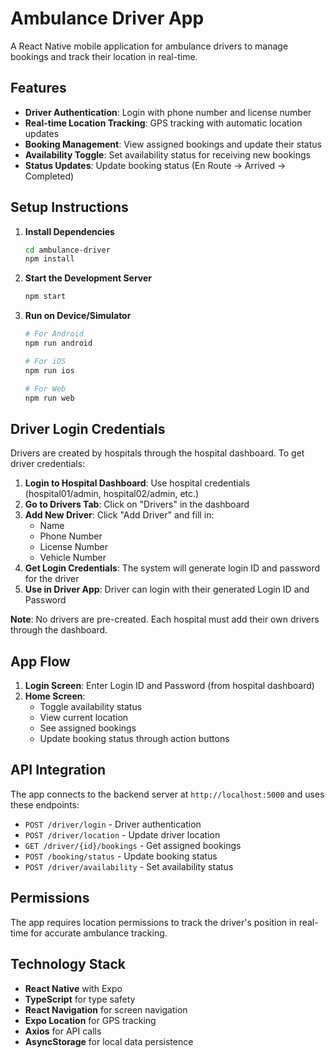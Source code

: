 # Ambulance Driver App

A React Native mobile application for ambulance drivers to manage bookings and track their location in real-time.

## Features

- **Driver Authentication**: Login with phone number and license number
- **Real-time Location Tracking**: GPS tracking with automatic location updates
- **Booking Management**: View assigned bookings and update their status
- **Availability Toggle**: Set availability status for receiving new bookings
- **Status Updates**: Update booking status (En Route → Arrived → Completed)

## Setup Instructions

1. **Install Dependencies**
   ```bash
   cd ambulance-driver
   npm install
   ```

2. **Start the Development Server**
   ```bash
   npm start
   ```

3. **Run on Device/Simulator**
   ```bash
   # For Android
   npm run android
   
   # For iOS
   npm run ios
   
   # For Web
   npm run web
   ```

## Driver Login Credentials

Drivers are created by hospitals through the hospital dashboard. To get driver credentials:

1. **Login to Hospital Dashboard**: Use hospital credentials (hospital01/admin, hospital02/admin, etc.)
2. **Go to Drivers Tab**: Click on "Drivers" in the dashboard
3. **Add New Driver**: Click "Add Driver" and fill in:
   - Name
   - Phone Number  
   - License Number
   - Vehicle Number
4. **Get Login Credentials**: The system will generate login ID and password for the driver
5. **Use in Driver App**: Driver can login with their generated Login ID and Password

**Note**: No drivers are pre-created. Each hospital must add their own drivers through the dashboard.

## App Flow

1. **Login Screen**: Enter Login ID and Password (from hospital dashboard)
2. **Home Screen**: 
   - Toggle availability status
   - View current location
   - See assigned bookings
   - Update booking status through action buttons

## API Integration

The app connects to the backend server at `http://localhost:5000` and uses these endpoints:

- `POST /driver/login` - Driver authentication
- `POST /driver/location` - Update driver location
- `GET /driver/{id}/bookings` - Get assigned bookings
- `POST /booking/status` - Update booking status
- `POST /driver/availability` - Set availability status

## Permissions

The app requires location permissions to track the driver's position in real-time for accurate ambulance tracking.

## Technology Stack

- **React Native** with Expo
- **TypeScript** for type safety
- **React Navigation** for screen navigation
- **Expo Location** for GPS tracking
- **Axios** for API calls
- **AsyncStorage** for local data persistence